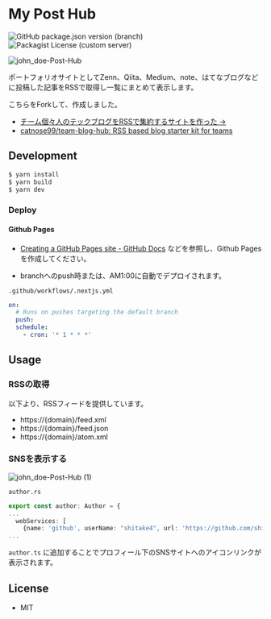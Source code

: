 # My Post Hub
![GitHub package.json version (branch)](https://img.shields.io/github/package-json/v/shitake4/shitake4.github.io/main)
![Packagist License (custom server)](https://img.shields.io/packagist/l/shitake4/my-post-hub)

![john_doe-Post-Hub](https://github.com/shitake4/my-post-hub/assets/8196476/9e55b413-b553-4639-8ebe-2e85486aec85)

ポートフォリオサイトとしてZenn、Qiita、Medium、note、はてなブログなどに投稿した記事をRSSで取得し一覧にまとめて表示します。

こちらをForkして、作成しました。

- [チーム個々人のテックブログをRSSで集約するサイトを作った →](https://zenn.dev/catnose99/articles/cb72a73368a547756862)
- [catnose99/team-blog-hub: RSS based blog starter kit for teams](https://github.com/catnose99/team-blog-hub)

## Development
```bash
$ yarn install
$ yarn build
$ yarn dev
```

### Deploy
#### Github Pages
- [Creating a GitHub Pages site - GitHub Docs](https://docs.github.com/en/pages/getting-started-with-github-pages/creating-a-github-pages-site) などを参照し、Github Pagesを作成してください。

- branchへのpush時または、AM1:00に自動でデプロイされます。

`.github/workflows/.nextjs.yml`
```yaml
on:
  # Runs on pushes targeting the default branch
  push:
  schedule:
    - cron: '* 1 * * *'
```


## Usage

### RSSの取得
以下より、RSSフィードを提供しています。
- https://{domain}/feed.xml
- https://{domain}/feed.json
- https://{domain}/atom.xml


### SNSを表示する
![john_doe-Post-Hub (1)](https://github.com/shitake4/my-post-hub/assets/8196476/d3a36eaa-81f7-445c-ae99-a143056f66e9)

`author.rs`
```ts
export const author: Author = {
...
  webServices: [
    {name: 'github', userName: "shitake4", url: 'https://github.com/shitake4'},
...
```
`author.ts` に追加することでプロフィール下のSNSサイトへのアイコンリンクが表示されます。


## License
- MIT
